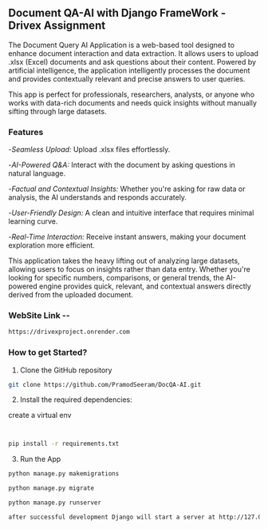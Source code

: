 ## Document QA-AI with Django FrameWork - Drivex Assignment

The Document Query AI Application is a web-based tool designed to enhance document interaction and data extraction. It allows users to upload .xlsx (Excel) documents and ask questions about their content. Powered by artificial intelligence, the application intelligently processes the document and provides contextually relevant and precise answers to user queries.

This app is perfect for professionals, researchers, analysts, or anyone who works with data-rich documents and needs quick insights without manually sifting through large datasets.

### Features

-*Seamless Upload:* Upload .xlsx files effortlessly.

-*AI-Powered Q&A:* Interact with the document by asking questions in natural language.

-*Factual and Contextual Insights:* Whether you're asking for raw data or analysis, the AI understands and responds accurately.

-*User-Friendly Design:* A clean and intuitive interface that requires minimal learning curve.

-*Real-Time Interaction:* Receive instant answers, making your document exploration more efficient.

This application takes the heavy lifting out of analyzing large datasets, allowing users to focus on insights rather than data entry. Whether you're looking for specific numbers, comparisons, or general trends, the AI-powered engine provides quick, relevant, and contextual answers directly derived from the uploaded document.

### WebSite Link --
```bash
https://drivexproject.onrender.com
```

### How to get Started?

1. Clone the GitHub repository
```bash
git clone https://github.com/PramodSeeram/DocQA-AI.git
```

2. Install the required dependencies:

create a virtual env
```bash


pip install -r requirements.txt


```
3. Run the App
```bash
python manage.py makemigrations

python manage.py migrate

python manage.py runserver

after successful development Django will start a server at http://127.0.0.1:8000/ on clicking this link you can run the application .

```

